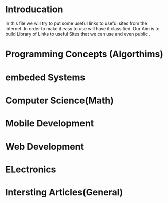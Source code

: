 # Introducation

In this file we will try to put some useful links to useful sites from the internet .In order to make it easy to use will have it classified. Our Aim is to build Library of Links to useful Sites that we can use and even public .



# Programming Concepts (Algorthims)
# embeded Systems
# Computer Science(Math)
# Mobile Development
# Web Development
# ELectronics
# Intersting Articles(General)
